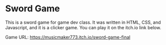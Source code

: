 # Sword Game
This is a sword game for game dev class. It was written in HTML, CSS, and Javascript, and it is a clicker game. You can play it on the itch.io link below.

Game URL: https://musicmaker773.itch.io/sword-game-final
